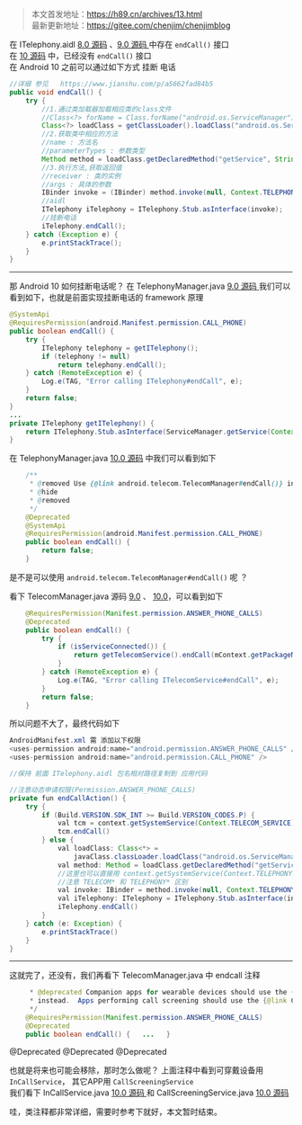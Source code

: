 
> 本文首发地址：<https://h89.cn/archives/13.html>  
> 最新更新地址：<https://gitee.com/chenjim/chenjimblog>

在 ITelephony.aidl  [ 8.0 源码](https://android.googlesource.com/platform/frameworks/base/+/refs/heads/oreo-m8-release/telephony/java/com/android/internal/telephony/ITelephony.aidl) 、[9.0 源码 ](https://android.googlesource.com/platform/frameworks/base/+/refs/heads/pie-release/telephony/java/com/android/internal/telephony/ITelephony.aidl) 中存在 `endCall()` 接口  
在 [10  源码](https://android.googlesource.com/platform/frameworks/base/+/refs/heads/android10-release/telephony/java/com/android/internal/telephony/ITelephony.aidl) 中，已经没有  `endCall()`  接口  
在 Android 10 之前可以通过如下方式 挂断 电话
```java
//详细 参见   https://www.jianshu.com/p/a5662fad84b5  
public void endCall() {
    try {
        //1.通过类加载器加载相应类的class文件
        //Class<?> forName = Class.forName("android.os.ServiceManager");
        Class<?> loadClass = getClassLoader().loadClass("android.os.ServiceManager");
        //2.获取类中相应的方法
        //name : 方法名
        //parameterTypes : 参数类型
        Method method = loadClass.getDeclaredMethod("getService", String.class);
        //3.执行方法,获取返回值
        //receiver : 类的实例
        //args : 具体的参数
        IBinder invoke = (IBinder) method.invoke(null, Context.TELEPHONY_SERVICE);
        //aidl
        ITelephony iTelephony = ITelephony.Stub.asInterface(invoke);
        //挂断电话
        iTelephony.endCall();
    } catch (Exception e) {
        e.printStackTrace();
    }
}
```
----
那 Android 10 如何挂断电话呢？
在 TelephonyManager.java  [9.0 源码 ](https://android.googlesource.com/platform/frameworks/base/+/refs/heads/pie-release/telephony/java/android/telephony/TelephonyManager.java) 我们可以看到如下，也就是前面实现挂断电话的 framework 原理  
```java
@SystemApi
@RequiresPermission(android.Manifest.permission.CALL_PHONE)
public boolean endCall() {
    try {
        ITelephony telephony = getITelephony();
        if (telephony != null)
            return telephony.endCall();
    } catch (RemoteException e) {
        Log.e(TAG, "Error calling ITelephony#endCall", e);
    }
    return false;
}
...
private ITelephony getITelephony() {
    return ITelephony.Stub.asInterface(ServiceManager.getService(Context.TELEPHONY_SERVICE));
}

```

在 TelephonyManager.java [10.0 源码](https://android.googlesource.com/platform/frameworks/base.git/+/refs/heads/android10-release/telephony/java/android/telephony/TelephonyManager.java)  中我们可以看到如下 
```java
    /**
     * @removed Use {@link android.telecom.TelecomManager#endCall()} instead.
     * @hide
     * @removed
     */
    @Deprecated
    @SystemApi
    @RequiresPermission(android.Manifest.permission.CALL_PHONE)
    public boolean endCall() {
        return false;
    }
```
是不是可以使用 `android.telecom.TelecomManager#endCall()` 呢 ？

看下 TelecomManager.java 源码 [9.0](https://android.googlesource.com/platform/frameworks/base/+/refs/heads/pie-release/telecomm/java/android/telecom/TelecomManager.java) 、 [10.0](https://android.googlesource.com/platform/frameworks/base.git/+/refs/heads/android10-release/telecomm/java/android/telecom/TelecomManager.java)，可以看到如下   
```java
    @RequiresPermission(Manifest.permission.ANSWER_PHONE_CALLS)
    @Deprecated
    public boolean endCall() {
        try {
            if (isServiceConnected()) {
                return getTelecomService().endCall(mContext.getPackageName());
            }
        } catch (RemoteException e) {
            Log.e(TAG, "Error calling ITelecomService#endCall", e);
        }
        return false;
    }
```
所以问题不大了，最终代码如下  
```java
AndroidManifest.xml 需 添加以下权限
<uses-permission android:name="android.permission.ANSWER_PHONE_CALLS" />
<uses-permission android:name="android.permission.CALL_PHONE" />

//保持 前面 ITelephony.aidl 包名相对路径复制到 应用代码  

//注意动态申请权限(Permission.ANSWER_PHONE_CALLS)
private fun endCallAction() {
    try {
        if (Build.VERSION.SDK_INT >= Build.VERSION_CODES.P) {
         	val tcm = context.getSystemService(Context.TELECOM_SERVICE) as TelecomManager
            tcm.endCall()
        } else {
            val loadClass: Class<*> =
                javaClass.classLoader.loadClass("android.os.ServiceManager")
            val method: Method = loadClass.getDeclaredMethod("getService", String::class.java)
            //这里也可以直接用 context.getSystemService(Context.TELEPHONY_SERVICE ) as TelephonyManager
            //注意 TELECOM* 和 TELEPHONY* 区别 
            val invoke: IBinder = method.invoke(null, Context.TELEPHONY_SERVICE) as IBinder
            val iTelephony: ITelephony = ITelephony.Stub.asInterface(invoke)
            iTelephony.endCall()
        }
    } catch (e: Exception) {
        e.printStackTrace()
    }
}
```

----

这就完了，还没有，我们再看下 TelecomManager.java 中 endcall 注释   
```java 
     * @deprecated Companion apps for wearable devices should use the {@link InCallService} API
     * instead.  Apps performing call screening should use the {@link CallScreeningService} API instead.
     */
    @RequiresPermission(Manifest.permission.ANSWER_PHONE_CALLS)
    @Deprecated
    public boolean endCall() {   ...   }
```

 @Deprecated    @Deprecated    @Deprecated   
   
 也就是将来也可能会移除，那时怎么做呢？
 上面注释中看到可穿戴设备用 `InCallService`，   其它APP用 `CallScreeningService`    
 我们看下 InCallService.java [10.0 源码  ](https://android.googlesource.com/platform/frameworks/base.git/+/refs/heads/android10-release/telecomm/java/android/telecom/InCallService.java)  和 CallScreeningService.java [10.0 源码 ](https://android.googlesource.com/platform/frameworks/base.git/+/refs/heads/android10-release/telecomm/java/android/telecom/CallScreeningService.java)    

 哇，类注释都非常详细，需要时参考下就好，本文暂时结束。





